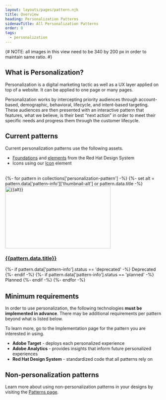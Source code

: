 ```yaml
---
layout: layouts/pages/pattern.njk
title: Overview
heading: Personalization Patterns
sidenavTitle: All Personalization Patterns
order: 0
tags:
  - personalization
---
```


<link data-helmet
      rel="stylesheet"
      href="/assets/packages/@rhds/elements/elements/rh-tile/rh-tile-lightdom.css">

<style data-helmet>
  #patterns-nav {
    margin-block: var(--rh-space--2xl, 32px);
  }
</style>

<script data-helmet type="module">
  import '@rhds/elements/rh-tile/rh-tile.js';
  import '@rhds/elements/rh-tag/rh-tag.js';
</script>

{# NOTE: all images in this view need to be 340 by 200 px in order to maintain same ratio. #}

## What is Personalization?

Personalization is a digital marketing tactic as well as a UX layer applied on top of a website. It can be applied to one page or many pages.

Personalization works by intercepting priority audiences through account-based, demographic, behavioral, lifecycle, and intent-based targeting. These audiences are then presented with an interactive pattern that features, what we believe, is their best “next action” in order to meet their specific needs and progress them through the customer lifecycle.

## Current patterns

Current personalization patterns use the following assets.

- [Foundations](/foundations/) and [elements](/elements/) from the Red Hat Design System
- Icons using our [Icon](/elements/icon/) element

<nav id="patterns-nav" class="grid xs-two-columns sm-three-columns">
    {%- for pattern in collections['personalization-pattern'] -%}
    {%- set alt = pattern.data['pattern-info']['thumbnail-alt'] or pattern.data.title -%}
    <rh-tile compact bleed>
        <uxdot-example slot="image" no-border transparent>
            <img alt="{{alt}}"
                width="340"
                height="200"
                src="{{pattern.data['pattern-info'].thumbnail}}">
        </uxdot-example>
        <h3 slot="headline"><a href="{{pattern.url}}">{{pattern.data.title}}</a></h3>
        {%- if pattern.data['pattern-info'].status == 'deprecated' -%}
        <rh-tag slot="footer" variant="filled" color="orange" icon="close-circle-fill">Deprecated</rh-tag>
        {%- endif -%}
        {%- if pattern.data['pattern-info'].status == 'planned' -%}
        <rh-tag slot="footer" color="purple" variant="filled" icon="notification-fill">Planned</rh-tag>
        {%- endif -%}
    </rh-tile>
    {%- endfor -%}
</nav>

## Minimum requirements

In order to use personalization, the following technologies **must be implemented in advance**. There may be additional requirements per pattern beyond what is listed below.

To learn more, go to the Implementation page for the pattern you are interested in using.

- **Adobe Target** - deploys each personalized experience
- **Adobe Analytics** - provides insights that inform future personalized experiences
- **Red Hat Design System** - standardized code that all patterns rely on

<uxdot-feedback>
  <h2>Non-personalization patterns</h2>
  
  Learn more about using non-personalization patterns in your designs by visiting the [Patterns page][patternspage].

</uxdot-feedback>

[feedbackform]: https://docs.google.com/forms/d/e/1FAIpQLSft-6oHhI5d2wO-oEeBuT23wiYPpxOH2UKLH9ZkRswjby2CSg/viewform?usp=sf_link
[feedbackemail]: mailto:digital-design-system@redhat.com
[patternspage]: /patterns/